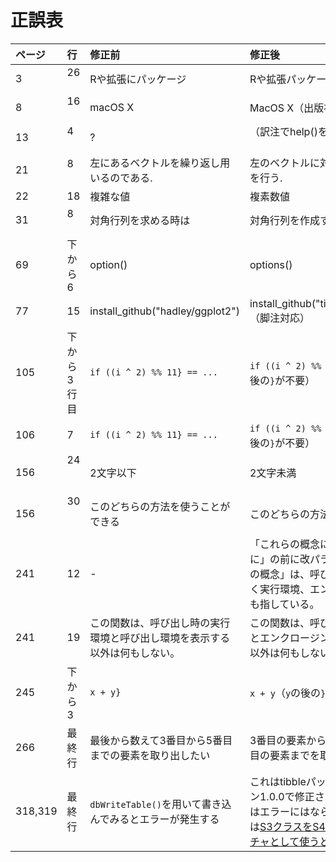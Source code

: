# 正誤表

| ページ  | 行          | 修正前                   | 修正後              |
|:--------|:------------|:-------------------------|:--------------------|
| 3    | 26      | Rや拡張にパッケージ                 |Rや拡張パッケージ             |
| 8    | 16      | macOS X                |MacOS X（出版社に確認）             |
| 13    | 4      | ?                 |（訳注でhelp()を追加するか）             |
| 21    | 8      | 左にあるベクトルを繰り返し用いるのである.                 |左のベクトルに対して繰り返し処理を行う.             |
| 22    | 18      | 複雑な値                 | 複素数値            |
| 31    | 8      | 対角行列を求める時は                | 対角行列を作成する時は  |
|69 |下から6|option()|options()|
|77 |15|install_github("hadley/ggplot2") |install_github("tidyverse/ggplot2") （脚注対応）|
| 105   | 下から3行目 | `if ((i ^ 2) %% 11} == ...` | `if ((i ^ 2) %% 11 == ...`（`11`の後の`}`が不要） |
| 106   | 7       | `if ((i ^ 2) %% 11} == ...` | `if ((i ^ 2) %% 11 == ...`（`11`の後の`}`が不要） |
| 156   | 24       | 2文字以下 |2文字未満 |
| 156   | 30       | このどちらの方法を使うことができる| このどちらの方法も利用できる |
| 241    | 12     | - | 「これらの概念について説明する前に」の前に改パラグラフ。「これらの概念」は、呼び出し環境だけでなく実行環境、エンクロージング環境も指している。 |
| 241    | 19     | この関数は、呼び出し時の実行環境と呼び出し環境を表示する以外は何もしない。 | この関数は、呼び出し時の実行環境とエンクロージング環境を表示する以外は何もしない。 |
| 245    | 下から3 | `x + y}` | `x + y`（`y`の後の`}`が不要） |
| 266    | 最終行    | 最後から数えて3番目から5番目までの要素を取り出したい | 3番目の要素から最後から数えて5番目の要素までを取り出したい |
| 318,319 | 最終行    | `dbWriteTable()`を用いて書き込んでみるとエラーが発生する | これはtibbleパッケージのバージョン1.0.0で修正されたバグで、現在はエラーにはならない。詳しい解説は[S3クラスをS4メソッドのシグネチャとして使うときの注意](setOldClass.md)を参照 |
